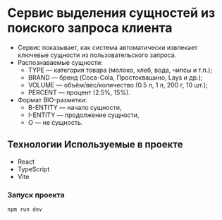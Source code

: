 # Сервис выделения сущностей из поиского запроса клиента
 - Сервис показывает, как система автоматически извлекает ключевые сущности из пользовательского запроса.
 - Распознаваемые сущности:
    - TYPE — категория товара (молоко, хлеб, вода, чипсы и т.п.);
    - BRAND — бренд (Coca-Cola, Простоквашино, Lays и др.);
    - VOLUME — объём/вес/количество (0.5 л, 1 л, 200 г, 10 шт.);
    - PERCENT — процент (2.5%, 15%).
 - Формат BIO-разметки:
    - B-ENTITY — начало сущности,
    - I-ENTITY — продолжение сущности,
    - O — не сущность.
   
## Технологии Используемые в проекте
 - React 
 - TypeScript 
 - Vite

### Запуск проекта
```
npm run dev
```
